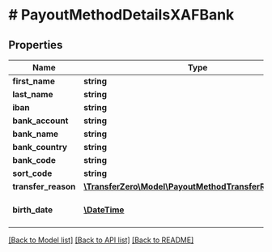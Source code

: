 # # PayoutMethodDetailsXAFBank

## Properties

Name | Type | Description | Notes
------------ | ------------- | ------------- | -------------
**first_name** | **string** |  | 
**last_name** | **string** |  | 
**iban** | **string** |  | 
**bank_account** | **string** |  | [optional] 
**bank_name** | **string** |  | [optional] 
**bank_country** | **string** |  | [optional] 
**bank_code** | **string** |  | [optional] 
**sort_code** | **string** |  | [optional] 
**transfer_reason** | [**\TransferZero\Model\PayoutMethodTransferReasonEnum**](PayoutMethodTransferReasonEnum.md) |  | [optional] 
**birth_date** | [**\DateTime**](\DateTime.md) | Date of birth of recipient | [optional] 

[[Back to Model list]](../../README.md#documentation-for-models) [[Back to API list]](../../README.md#documentation-for-api-endpoints) [[Back to README]](../../README.md)


